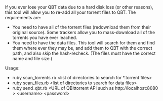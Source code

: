 If you ever lose your QBT data due to a hard disk loss (or other reasons), this tool will allow you to re-add all your torrent files to QBT.  The requirements are:
* You need to have all of the torrent files (redownload them from their original source).  Some trackers allow you to mass-download all of the torrents you have ever leached.
* You need to have the data files.  This tool will search for them and find them where ever they may be, and add them to QBT with the correct path, and also skip the hash-recheck.  (The files must have the correct name and file size.)

Usage:
* ruby scan_torrents.rb \<list of directories to search for *.torrent files\>
* ruby scan_files.rb \<list of directories to search for data files\>
* ruby send_qbt.rb \<URL of QBittorrent API such as http://localhost:8080 \> \<username\> \<password\>

